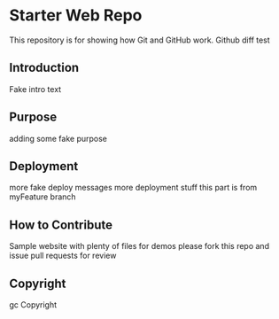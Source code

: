 # Starter Web Repo

This repository is for showing how Git and GitHub work.  Github diff test

## Introduction 

Fake intro text

## Purpose
adding some fake purpose

## Deployment
more fake deploy messages
more deployment stuff this part is from myFeature branch

## How to Contribute

Sample website with plenty of files for demos
please fork this repo and issue pull requests for review

## Copyright

gc Copyright
